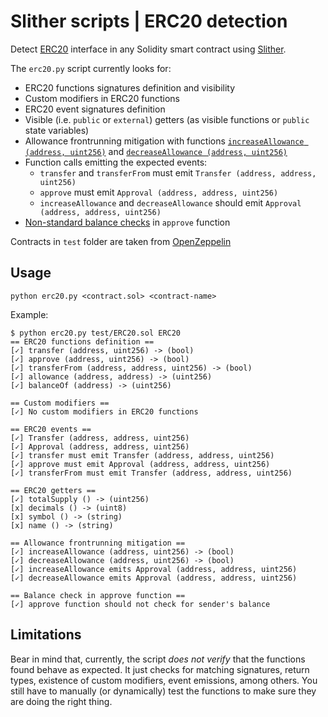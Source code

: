 # Slither scripts | ERC20 detection

Detect [ERC20](https://github.com/ethereum/EIPs/blob/master/EIPS/eip-20.md) interface in any Solidity smart contract using [Slither](https://github.com/trailofbits/slither).

The `erc20.py` script currently looks for:
- ERC20 functions signatures definition and visibility
- Custom modifiers in ERC20 functions
- ERC20 event signatures definition
- Visible (i.e. `public` or `external`) getters (as visible functions or `public` state variables)
- Allowance frontrunning mitigation with functions [`increaseAllowance (address, uint256)`](https://github.com/OpenZeppelin/openzeppelin-solidity/blob/7fb90a1566d668bea8e25e9c769cf878f14e8ed3/contracts/token/ERC20/ERC20.sol#L105) and [`decreaseAllowance (address, uint256)`](https://github.com/OpenZeppelin/openzeppelin-solidity/blob/7fb90a1566d668bea8e25e9c769cf878f14e8ed3/contracts/token/ERC20/ERC20.sol#L123)
- Function calls emitting the expected events:
    - `transfer` and `transferFrom` must emit `Transfer (address, address, uint256)`
    - `approve` must emit `Approval (address, address, uint256)`
    - `increaseAllowance` and `decreaseAllowance` should emit `Approval (address, address, uint256)`
- [Non-standard balance checks](https://github.com/sec-bit/awesome-buggy-erc20-tokens/blob/master/ERC20_token_issue_list.md#a19-approve-with-balance-verify) in `approve` function

Contracts in `test` folder are taken from [OpenZeppelin](https://github.com/OpenZeppelin/openzeppelin-solidity)

## Usage
`python erc20.py <contract.sol> <contract-name>`

Example:
~~~
$ python erc20.py test/ERC20.sol ERC20
== ERC20 functions definition ==
[✓] transfer (address, uint256) -> (bool)
[✓] approve (address, uint256) -> (bool)
[✓] transferFrom (address, address, uint256) -> (bool)
[✓] allowance (address, address) -> (uint256)
[✓] balanceOf (address) -> (uint256)

== Custom modifiers ==
[✓] No custom modifiers in ERC20 functions

== ERC20 events ==
[✓] Transfer (address, address, uint256)
[✓] Approval (address, address, uint256)
[✓] transfer must emit Transfer (address, address, uint256)
[✓] approve must emit Approval (address, address, uint256)
[✓] transferFrom must emit Transfer (address, address, uint256)

== ERC20 getters ==
[✓] totalSupply () -> (uint256)
[x] decimals () -> (uint8)
[x] symbol () -> (string)
[x] name () -> (string)

== Allowance frontrunning mitigation ==
[✓] increaseAllowance (address, uint256) -> (bool)
[✓] decreaseAllowance (address, uint256) -> (bool)
[✓] increaseAllowance emits Approval (address, address, uint256)
[✓] decreaseAllowance emits Approval (address, address, uint256)

== Balance check in approve function ==
[✓] approve function should not check for sender's balance
~~~

## Limitations
Bear in mind that, currently, the script _does not verify_ that the functions found behave as expected. It just checks for matching signatures, return types, existence of custom modifiers, event emissions, among others. You still have to manually (or dynamically) test the functions to make sure they are doing the right thing.
